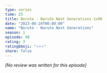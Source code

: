 ```yaml
---
type: series
time: 25
title: Boruto - Naruto Next Generations 1x98
date: "2023-08-24T00:00:00"
name: "Boruto - Naruto Next Generations"
season: 1
episode: 98
rating: 3
ratingEmoji: "⭐️⭐️⭐️"
share: false
---
```


_[No review was written for this episode]_
